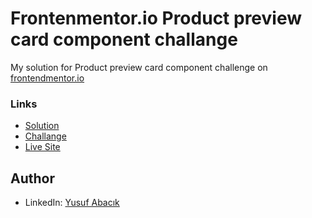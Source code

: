 # Frontenmentor.io Product preview card component challange

My solution for Product preview card component challenge on [frontendmentor.io](frontendmentor.io)

### Links

- [Solution](https://www.frontendmentor.io/solutions/product-preview-card-with-htmlandscss--haQTlRgt6)
- [Challange](https://www.frontendmentor.io/challenges/product-preview-card-component-GO7UmttRfa)
- [Live Site](https://Nepcen.github.io/product-preview-card-component/)

## Author

- LinkedIn: [Yusuf Abacık](https://www.linkedin.com/in/yusufabacik/)
